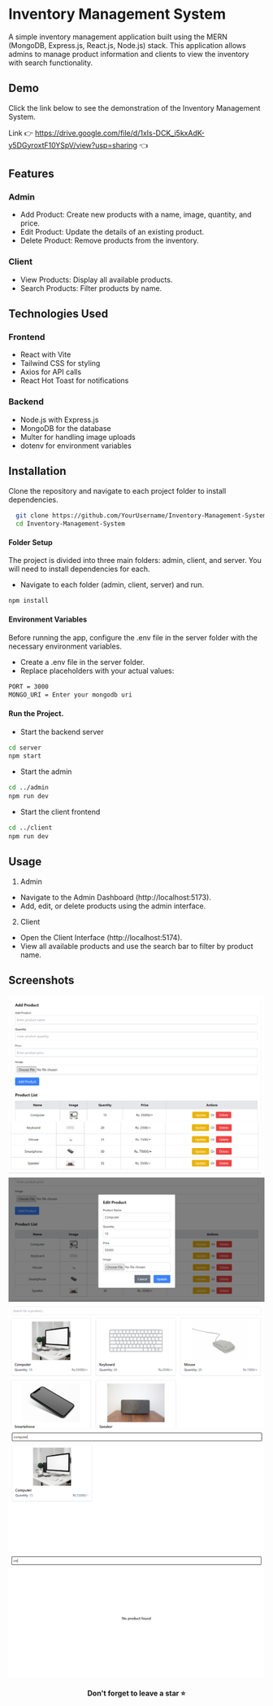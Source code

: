 # Inventory Management System

A simple inventory management application built using the MERN (MongoDB, Express.js, React.js, Node.js) stack. This application allows admins to manage product information and clients to view the inventory with search functionality.


## Demo

Click the link below to see the demonstration of the Inventory Management System.

Link 👉 https://drive.google.com/file/d/1xIs-DCK_i5kxAdK-y5DGyroxtF10YSpV/view?usp=sharing 👈


## Features

### Admin
- Add Product: Create new products with a name, image, quantity, and price.
- Edit Product: Update the details of an existing product.
- Delete Product: Remove products from the inventory.

### Client
- View Products: Display all available products.
- Search Products: Filter products by name.


## Technologies Used

### Frontend
- React with Vite
- Tailwind CSS for styling
- Axios for API calls
- React Hot Toast for notifications

### Backend
- Node.js with Express.js
- MongoDB for the database
- Multer for handling image uploads
- dotenv for environment variables


## Installation

Clone the repository and navigate to each project folder to install dependencies.
```bash
  git clone https://github.com/YourUsername/Inventory-Management-System.git
  cd Inventory-Management-System
```
#### Folder Setup
The project is divided into three main folders: admin, client, and server. You will need to install dependencies for each.
- Navigate to each folder (admin, client, server) and run.
```bash
npm install
```
#### Environment Variables
Before running the app, configure the .env file in the server folder with the necessary environment variables.
- Create a .env file in the server folder.
- Replace placeholders with your actual values:
```bash
PORT = 3000
MONGO_URI = Enter your mongodb uri
```
#### Run the Project.
- Start the backend server
```bash
cd server
npm start
```
- Start the admin
```bash
cd ../admin
npm run dev
```
- Start the client frontend
```bash
cd ../client
npm run dev
```


## Usage
1. Admin
- Navigate to the Admin Dashboard (http://localhost:5173).
- Add, edit, or delete products using the admin interface.
2. Client
- Open the Client Interface (http://localhost:5174).
- View all available products and use the search bar to filter by product name.



## Screenshots

![image alt](https://github.com/MrTharinduDasantha/Inventory-Management-System/blob/3618558c861c9432272f238843d5f0d972d07662/Img%20-%201.png)
![image alt](https://github.com/MrTharinduDasantha/Inventory-Management-System/blob/3618558c861c9432272f238843d5f0d972d07662/Img%20-%202.png)
![image alt](https://github.com/MrTharinduDasantha/Inventory-Management-System/blob/3618558c861c9432272f238843d5f0d972d07662/Img%20-%203.png)
![image alt](https://github.com/MrTharinduDasantha/Inventory-Management-System/blob/3618558c861c9432272f238843d5f0d972d07662/Img%20-%204.png)
![image alt](https://github.com/MrTharinduDasantha/Inventory-Management-System/blob/3618558c861c9432272f238843d5f0d972d07662/Img%20-%205.png)
![image alt](https://github.com/MrTharinduDasantha/Inventory-Management-System/blob/3618558c861c9432272f238843d5f0d972d07662/Img%20-%206.png)

<h4 align="center"> Don't forget to leave a star ⭐️ </h4>
